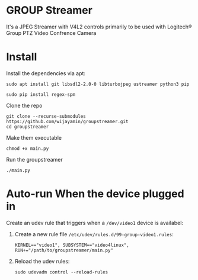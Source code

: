 # GROUP Streamer
It's a JPEG Streamer with V4L2 controls primarily to be used with Logitech® Group PTZ Video Confrence Camera

# Install
Install the dependencies via apt:
```shell
sudo apt install git libsdl2-2.0-0 libturbojpeg ustreamer python3 pip
```
```shell
sudo pip install regex-spm
```

Clone the repo
```shell
git clone --recurse-submodules https://github.com/wijayamin/groupstreamer.git
cd groupstreamer
```

Make them executable
```shell
chmod +x main.py
```

Run the groupstreamer
```shell
./main.py
```

# Auto-run When the device plugged in
Create an udev rule that triggers when a `/dev/video1` device is availabel:
1. Create a new rule file `/etc/udev/rules.d/99-group-video1.rules`:
    ```shell
    KERNEL=="video1", SUBSYSTEM=="video4linux", RUN+="/path/to/groupstreamer/main.py"

    ```
2. Reload the udev rules:
    ```css
    sudo udevadm control --reload-rules
    ```